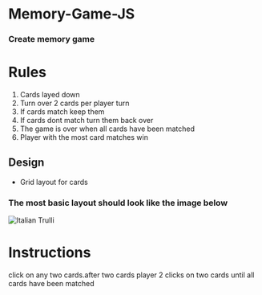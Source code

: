 # Memory-Game-JS
<h3>Create memory game</h3>
<h1>Rules</h1>
<ol>
  <li>Cards layed down</li>
  <li>Turn over 2 cards per player turn</li>
  <li>If cards match keep them</li>
  <li>If cards dont match turn them back over</li>
  <li>The game is over when all cards have been matched</li>
  <li>Player with the most card matches win</li>
</ol>

<h2>Design</h2>
<ul>
  <li>Grid layout for cards</li>
</ul>
<h3>The most basic layout should look like the image below</h3>
<img src="https://encrypted-tbn0.gstatic.com/images?q=tbn:ANd9GcT1GMKGt2YZWPc7Y0do_Vf_ceWxg5Q2CmnFCg&usqp=CAU" alt="Italian Trulli">

<h1>Instructions</h1>
<p>click on any two cards.after two cards player 2 clicks on two cards until all cards have been matched</p>
